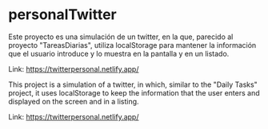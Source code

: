 # personalTwitter

Este proyecto es una simulación de un twitter, en la que, parecido al proyecto "TareasDiarias", utiliza localStorage para mantener la información que el usuario introduce y lo 
muestra en la pantalla y en un listado.

Link: https://twitterpersonal.netlify.app/


This project is a simulation of a twitter, in which, similar to the "Daily Tasks" project, it uses localStorage to keep the information that the user enters and
displayed on the screen and in a listing.

Link: https://twitterpersonal.netlify.app/
